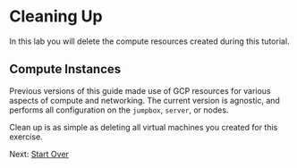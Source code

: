 # Cleaning Up

In this lab you will delete the compute resources created during this tutorial.

## Compute Instances

Previous versions of this guide made use of GCP resources for various aspects of compute and networking. The current version is agnostic, and performs all configuration on the `jumpbox`, `server`, or nodes.

Clean up is as simple as deleting all virtual machines you created for this exercise.

Next: [Start Over](/README.md)
